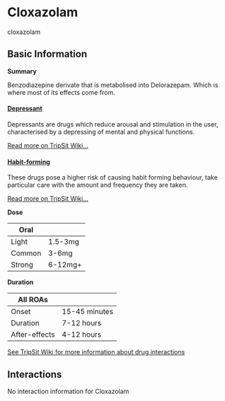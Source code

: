 # Cloxazolam

cloxazolam

## Basic Information

**Summary**

Benzodiazepine derivate that is metabolised into Delorazepam. Which is where most of its effects come from.

#### [Depressant](/category/depressant)

Depressants are drugs which reduce arousal and stimulation in the user, characterised by a depressing of mental and physical functions.

[Read more on TripSit Wiki...](#{category.wiki})

#### [Habit-forming](/category/habit-forming)

These drugs pose a higher risk of causing habit forming behaviour, take particular care with the amount and frequency they are taken.

[Read more on TripSit Wiki...](#{category.wiki})

**Dose**

| Oral   |         |
| ------ | ------- |
| Light  | 1.5-3mg |
| Common | 3-6mg   |
| Strong | 6-12mg+ |

**Duration**

| All ROAs      |               |
| ------------- | ------------- |
| Onset         | 15-45 minutes |
| Duration      | 7-12 hours    |
| After-effects | 4-12 hours    |

[See TripSit Wiki for more information about drug interactions](http://combo.tripsit.me/)

## Interactions

No interaction information for Cloxazolam